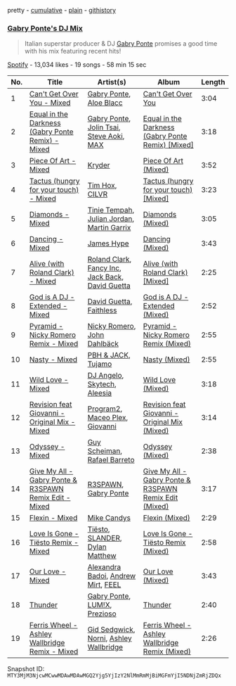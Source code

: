 pretty - [cumulative](/playlists/cumulative/37i9dQZF1DXcpzpfnVhpIz.md) - [plain](/playlists/plain/37i9dQZF1DXcpzpfnVhpIz) - [githistory](https://github.githistory.xyz/mackorone/spotify-playlist-archive/blob/main/playlists/plain/37i9dQZF1DXcpzpfnVhpIz)

### [Gabry Ponte's DJ Mix](https://open.spotify.com/playlist/37i9dQZF1DXcpzpfnVhpIz)

> Italian superstar producer & DJ <a href="spotify:artist:5ENS85nZShljwNgg4wFD7D">Gabry Ponte</a> promises a good time with his mix featuring recent hits!

[Spotify](https://open.spotify.com/user/spotify) - 13,034 likes - 19 songs - 58 min 15 sec

| No. | Title | Artist(s) | Album | Length |
|---|---|---|---|---|
| 1 | [Can't Get Over You \- Mixed](https://open.spotify.com/track/11Rg3yZw3moNt5syQVGEjc) | [Gabry Ponte](https://open.spotify.com/artist/5ENS85nZShljwNgg4wFD7D), [Aloe Blacc](https://open.spotify.com/artist/0id62QV2SZZfvBn9xpmuCl) | [Can't Get Over You](https://open.spotify.com/album/3dxWxqKrVJNdHOtqZRTblp) | 3:04 |
| 2 | [Equal in the Darkness \(Gabry Ponte Remix\) \- Mixed](https://open.spotify.com/track/72QGmEBlO6SvAmYabY9Hpw) | [Gabry Ponte](https://open.spotify.com/artist/5ENS85nZShljwNgg4wFD7D), [Jolin Tsai](https://open.spotify.com/artist/1r9DuPTHiQ7hnRRZ99B8nL), [Steve Aoki](https://open.spotify.com/artist/77AiFEVeAVj2ORpC85QVJs), [MAX](https://open.spotify.com/artist/1bqxdqvUtPWZri43cKHac8) | [Equal in the Darkness \(Gabry Ponte Remix\) \[Mixed\]](https://open.spotify.com/album/2cGPItZsPsjf5Nb04v1LuG) | 3:18 |
| 3 | [Piece Of Art \- Mixed](https://open.spotify.com/track/30w2S2cSNEIi2Vm1zLiazn) | [Kryder](https://open.spotify.com/artist/1xfLBmx0n8DQri9HxJsq9O) | [Piece Of Art \(Mixed\)](https://open.spotify.com/album/2Fk0HoIFSpzKsBKFl3zOP3) | 3:52 |
| 4 | [Tactus \(hungry for your touch\) \- Mixed](https://open.spotify.com/track/3QsOgYaBaZvhKqa8L4PdM7) | [Tim Hox](https://open.spotify.com/artist/64ydm7vEEBjvH4AeC1slRM), [CILVR](https://open.spotify.com/artist/1ltLaFy2ifgpIhjzYFsPw2) | [Tactus \(hungry for your touch\) \[Mixed\]](https://open.spotify.com/album/3M1WpRPnlAa0KnMyQzwGlX) | 3:23 |
| 5 | [Diamonds \- Mixed](https://open.spotify.com/track/7fj5oRXrAfxlwwkDYCdDtc) | [Tinie Tempah](https://open.spotify.com/artist/0Tob4H0FLtEONHU1MjpUEp), [Julian Jordan](https://open.spotify.com/artist/2vUCVkeZjzDcaoX4gagHdV), [Martin Garrix](https://open.spotify.com/artist/60d24wfXkVzDSfLS6hyCjZ) | [Diamonds \(Mixed\)](https://open.spotify.com/album/0ORribk1iFBNGluCyCatWg) | 3:05 |
| 6 | [Dancing \- Mixed](https://open.spotify.com/track/04W3AvvoUngXGYhtFpbNyV) | [James Hype](https://open.spotify.com/artist/43BxCL6t4c73BQnIJtry5v) | [Dancing \(Mixed\)](https://open.spotify.com/album/7CTRRLyexKMhKQCUYnkROd) | 3:43 |
| 7 | [Alive \(with Roland Clark\) \- Mixed](https://open.spotify.com/track/4sbUn7SDGKWHpLyPtfxHIG) | [Roland Clark](https://open.spotify.com/artist/4OGlp2UdUQGPJVbvJ82Cz5), [Fancy Inc](https://open.spotify.com/artist/4Eoddnw0pOewmCHQYofuwh), [Jack Back](https://open.spotify.com/artist/4bXUaTjc7TQTvLqqCAlfYt), [David Guetta](https://open.spotify.com/artist/1Cs0zKBU1kc0i8ypK3B9ai) | [Alive \(with Roland Clark\) \[Mixed\]](https://open.spotify.com/album/4sMwkUt0bekM8Xo0Qk2oOu) | 2:25 |
| 8 | [God is A DJ \- Extended \- Mixed](https://open.spotify.com/track/1qWotqeHDajIDHZhfQWZyO) | [David Guetta](https://open.spotify.com/artist/1Cs0zKBU1kc0i8ypK3B9ai), [Faithless](https://open.spotify.com/artist/5kLyhOcVNlVIifeilSDECg) | [God is A DJ \- Extended \(Mixed\)](https://open.spotify.com/album/3MOk3D2GneHSWqMdGzyHiM) | 2:52 |
| 9 | [Pyramid \- Nicky Romero Remix \- Mixed](https://open.spotify.com/track/2btF5VRC2GV55Rp35mb9Om) | [Nicky Romero](https://open.spotify.com/artist/5ChF3i92IPZHduM7jN3dpg), [John Dahlbäck](https://open.spotify.com/artist/15xvsJMf8phaNa1LYvL9Qv) | [Pyramid \- Nicky Romero Remix \(Mixed\)](https://open.spotify.com/album/49oghdBWOyOhU1oKaEXLZP) | 2:55 |
| 10 | [Nasty \- Mixed](https://open.spotify.com/track/601E1XE2GodZBGBAKJI6Fg) | [PBH & JACK](https://open.spotify.com/artist/5WzFz4sQSN1HgSZLmIgHBl), [Tujamo](https://open.spotify.com/artist/2vVNxGBvKRQMWwI5c8KmYh) | [Nasty \(Mixed\)](https://open.spotify.com/album/3KtxOn9vqOGm6lIFkKzsEQ) | 2:55 |
| 11 | [Wild Love \- Mixed](https://open.spotify.com/track/7AkD7CN6lhlGkoeoe4ry8H) | [DJ Angelo](https://open.spotify.com/artist/5hGWA7e7IBqK5cjIBGyH02), [Skytech](https://open.spotify.com/artist/4CrDEHL7ysNabeYvL3xjUX), [Aleesia](https://open.spotify.com/artist/1KV1BqrUpebQPqVU2r89xc) | [Wild Love \(Mixed\)](https://open.spotify.com/album/2JE403nCygERc8PBGAI3Lm) | 3:18 |
| 12 | [Revision feat Giovanni \- Original Mix \- Mixed](https://open.spotify.com/track/6RsnwwL0fHldEC8uavu8RS) | [Program2](https://open.spotify.com/artist/2OY7mhuIt3eCpTkW1IdADL), [Maceo Plex](https://open.spotify.com/artist/3TXQ1ddouwQAI78hV4hXDj), [Giovanni](https://open.spotify.com/artist/3KF46vzbkpKa1c9sdlidvs) | [Revision feat Giovanni \- Original Mix \(Mixed\)](https://open.spotify.com/album/2QHTUvOykShZ7GIPdm8XUI) | 3:14 |
| 13 | [Odyssey \- Mixed](https://open.spotify.com/track/74caR25H3P8UR9AGiqCxqw) | [Guy Scheiman](https://open.spotify.com/artist/1q3efgluOwme3U175ED6l5), [Rafael Barreto](https://open.spotify.com/artist/7hI3eZ9qhvkRcwA51LFXGy) | [Odyssey \(Mixed\)](https://open.spotify.com/album/4uOkNcwxyGI4zd7aMElTNm) | 2:38 |
| 14 | [Give My All \- Gabry Ponte & R3SPAWN Remix Edit \- Mixed](https://open.spotify.com/track/20CgCb9BEgKlVhkJelHKsN) | [R3SPAWN](https://open.spotify.com/artist/2Pfp9mATiuKRzCMLhfs3tB), [Gabry Ponte](https://open.spotify.com/artist/5ENS85nZShljwNgg4wFD7D) | [Give My All \- Gabry Ponte & R3SPAWN Remix Edit \(Mixed\)](https://open.spotify.com/album/2HM3SRClBL0jIWjPZn9aiQ) | 3:17 |
| 15 | [Flexin \- Mixed](https://open.spotify.com/track/4iquRRlk4yOUxA6p9pDked) | [Mike Candys](https://open.spotify.com/artist/24Sxfn1uAoJmuR9N72drt9) | [Flexin \(Mixed\)](https://open.spotify.com/album/5g7IAfon0PFXDOHFhtCV1o) | 2:29 |
| 16 | [Love Is Gone \- Tiësto Remix \- Mixed](https://open.spotify.com/track/6ILn3LTuMX5h0CB5LaiWEM) | [Tiësto](https://open.spotify.com/artist/2o5jDhtHVPhrJdv3cEQ99Z), [SLANDER](https://open.spotify.com/artist/20DZAfCuP1TKZl5KcY7z3Q), [Dylan Matthew](https://open.spotify.com/artist/6d0ZjIp5L7Ygy2l02HskRX) | [Love Is Gone \- Tiësto Remix \(Mixed\)](https://open.spotify.com/album/0VUNhVuBEVa5slfPUyrsAM) | 2:58 |
| 17 | [Our Love \- Mixed](https://open.spotify.com/track/0btEPFTDXQON3rupI5YfVg) | [Alexandra Badoi](https://open.spotify.com/artist/4HoXJ3c9TIwcRwnEjIj4a7), [Andrew Mirt](https://open.spotify.com/artist/1KaSbBC2GyoCF1cBMfQWOB), [FEEL](https://open.spotify.com/artist/79pkz4kQTE5mLWss4U0ozi) | [Our Love \(Mixed\)](https://open.spotify.com/album/0Lr2T4XOAGmjWx1PNkYUmQ) | 3:43 |
| 18 | [Thunder](https://open.spotify.com/track/2USlegnFJLrVLpoVfPimKB) | [Gabry Ponte](https://open.spotify.com/artist/5ENS85nZShljwNgg4wFD7D), [LUM!X](https://open.spotify.com/artist/0TKFPt9w0AAEnhB9bd0pLy), [Prezioso](https://open.spotify.com/artist/3iMzbvXlgNUpoFccD60bvr) | [Thunder](https://open.spotify.com/album/35Q09Y0b7ZxOoCdF7sBiGf) | 2:40 |
| 19 | [Ferris Wheel \- Ashley Wallbridge Remix \- Mixed](https://open.spotify.com/track/1WQ8ibSIyPrDkiwnuehnd3) | [Gid Sedgwick](https://open.spotify.com/artist/3Y43xMeiPftAookVOSKu1Y), [Norni](https://open.spotify.com/artist/6huxF5zlE1RX4sKRUWlEeW), [Ashley Wallbridge](https://open.spotify.com/artist/4hNpdlfPY7R51u4FEkBxJG) | [Ferris Wheel \- Ashley Wallbridge Remix \(Mixed\)](https://open.spotify.com/album/12InWOMfp0IuhvnYF2UA6r) | 2:26 |

Snapshot ID: `MTY3MjM3NjcwMCwwMDAwMDAwMGQ2Yjg5YjIzY2NlMmRmMjBiMGFmYjI5NDNjZmRjZDQx`
